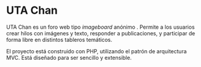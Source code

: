 # UTA Chan

UTA Chan es un foro web tipo *imageboard* anónimo . Permite a los usuarios crear hilos con imágenes y texto, responder a publicaciones, y participar de forma libre en distintos tableros temáticos.

El proyecto está construido con PHP, utilizando el patrón de arquitectura MVC. Está diseñado para ser sencillo y extensible.

